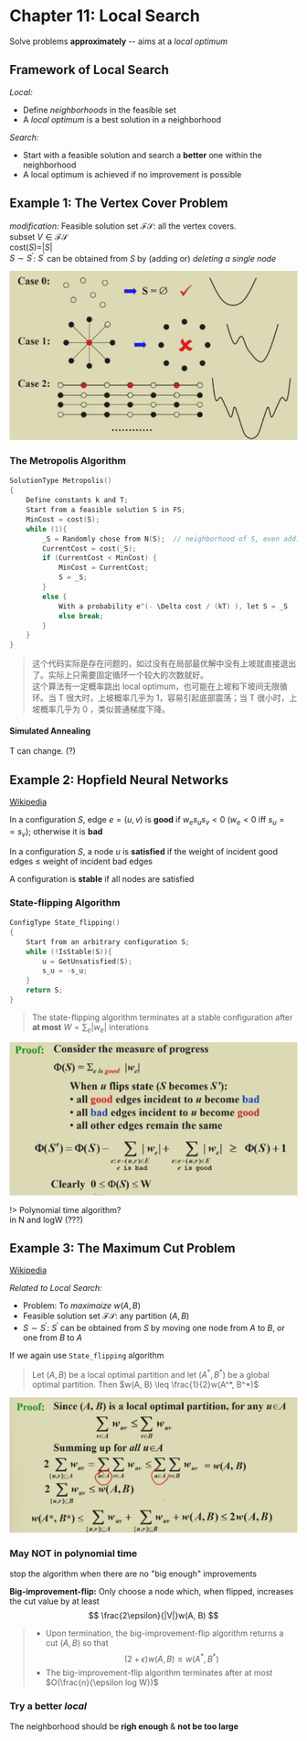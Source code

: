# Chapter 11: Local Search  

Solve problems **approximately** -- aims at a *local optimum*  

## Framework of Local Search  

*Local:*  
- Define *neighborhoods* in the feasible set  
- A *local optimum* is a best solution in a neighborhood  

*Search:*  
- Start with a feasible solution and search a **better** one within the neighborhood  
- A local optimum is achieved if no improvement is possible  

## Example 1: The Vertex Cover Problem  
*modification:*
Feasible solution set $\mathcal{FS}$: all the vertex covers.  
subset $V \in \mathcal{FS}$  
cost($S$)=$|S|$  
$S \sim S^{\prime}$: $S^{\prime}$ can be obtained from $S$ by (adding or) *deleting a single node*  

![alt text](image-67.png)  

### The Metropolis Algorithm  
```c
SolutionType Metropolis()
{
    Define constants k and T;
    Start from a feasible solution S in FS;
    MinCost = cost(S);
    while (1){
        _S = Randomly chose from N(S);  // neighborhood of S, even adding is allowed  
        CurrentCost = cost(_S);
        if (CurrentCost < MinCost) {
            MinCost = CurrentCost;
            S = _S;
        }
        else {
            With a probability e^(- \Delta cost / (kT) ), let S = _S
            else break;
        }
    }
}
```
>这个代码实际是存在问题的，如过没有在局部最优解中没有上坡就直接退出了。实际上只需要固定循环一个较大的次数就好。  
>这个算法有一定概率跳出 local optimum，也可能在上坡和下坡间无限循环。当 T 很大时，上坡概率几乎为 1，容易引起底部震荡；当 T 很小时，上坡概率几乎为 0 ，类似普通梯度下降。  

#### Simulated Annealing  
T can change. (?)  

## Example 2: Hopfield Neural Networks  
[Wikipedia](https://en.wikipedia.org/wiki/Hopfield_network)  

In a configuration $S$, edge $e=(u, v)$ is **good** if $w_e s_u s_v \lt 0$ ($w_e \lt 0$ iff $s_u == s_v$); otherwise it is **bad**  

In a configuration $S$, a node $u$ is **satisfied** if the weight of incident good edges $\leq$ weight of incident bad edges  

A configuration is **stable** if all nodes are satisfied  

### State-flipping Algorithm  

```c
ConfigType State_flipping()
{
    Start from an arbitrary configuration S;
    while (!IsStable(S)){
        u = GetUnsatisfied(S);
        s_u = -s_u;
    }
    return S;
}
```

>The state-flipping algorithm terminates at a stable configuration after **at most** $W = \sum_e |w_e|$ interations  

![alt text](image-68.png)  

!> Polynomial time algorithm?  
in N and logW (???)  

## Example 3: The Maximum Cut Problem  
[Wikipedia](https://en.wikipedia.org/wiki/Maximum_cut)  

*Related to Local Search:*  

- Problem: To *maximaize* $w(A, B)$  
- Feasible solution set $\mathcal{FS}$: any partition $(A, B)$  
- $S \sim S^{\prime}$: $S^{\prime}$ can be obtained from $S$ by moving one node from $A$ to $B$, or one from $B$ to $A$

If we again use `State_flipping` algorithm  
>Let $(A, B)$ be a local optimal partition and let $(A^*, B^*)$ be a global optimal partition. Then $w(A, B) \leq \frac{1}{2}w(A^*, B^*)$

![alt text](image-69.png)  

### May NOT in polynomial time  
stop the algorithm when there are no "big enough" improvements  

**Big-improvement-flip:** Only choose a node which, when flipped, increases the cut value by at least  
$$
\frac{2\epsilon}{|V|}w(A, B)
$$  

>- Upon termination, the big-improvement-flip algorithm returns a cut $(A, B)$ so that  
>$$
>(2+\epsilon)w(A, B) \leq w(A^*, B^*)
>$$
>- The big-improvement-flip algorithm terminates after at most $O(\frac{n}{\epsilon log W})$  

### Try a better *local*  
The neighborhood should be **righ enough** & **not be too large**